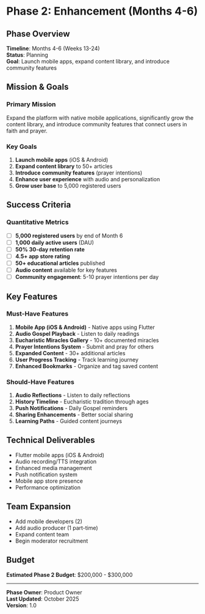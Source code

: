 # Phase 2: Enhancement (Months 4-6)

## Phase Overview
**Timeline**: Months 4-6 (Weeks 13-24)  
**Status**: Planning  
**Goal**: Launch mobile apps, expand content library, and introduce community features

## Mission & Goals

### Primary Mission
Expand the platform with native mobile applications, significantly grow the content library, and introduce community features that connect users in faith and prayer.

### Key Goals
1. **Launch mobile apps** (iOS & Android)
2. **Expand content library** to 50+ articles
3. **Introduce community features** (prayer intentions)
4. **Enhance user experience** with audio and personalization
5. **Grow user base** to 5,000 registered users

## Success Criteria

### Quantitative Metrics
- [ ] **5,000 registered users** by end of Month 6
- [ ] **1,000 daily active users** (DAU)
- [ ] **50% 30-day retention rate**
- [ ] **4.5+ app store rating**
- [ ] **50+ educational articles** published
- [ ] **Audio content** available for key features
- [ ] **Community engagement**: 5-10 prayer intentions per day

## Key Features

### Must-Have Features
1. **Mobile App (iOS & Android)** - Native apps using Flutter
2. **Audio Gospel Playback** - Listen to daily readings
3. **Eucharistic Miracles Gallery** - 10+ documented miracles
4. **Prayer Intentions System** - Submit and pray for others
5. **Expanded Content** - 30+ additional articles
6. **User Progress Tracking** - Track learning journey
7. **Enhanced Bookmarks** - Organize and tag saved content

### Should-Have Features
1. **Audio Reflections** - Listen to daily reflections
2. **History Timeline** - Eucharistic tradition through ages
3. **Push Notifications** - Daily Gospel reminders
4. **Sharing Enhancements** - Better social sharing
5. **Learning Paths** - Guided content journeys

## Technical Deliverables
- Flutter mobile apps (iOS & Android)
- Audio recording/TTS integration
- Enhanced media management
- Push notification system
- Mobile app store presence
- Performance optimization

## Team Expansion
- Add mobile developers (2)
- Add audio producer (1 part-time)
- Expand content team
- Begin moderator recruitment

## Budget
**Estimated Phase 2 Budget**: $200,000 - $300,000

---

**Phase Owner**: Product Owner  
**Last Updated**: October 2025  
**Version**: 1.0
